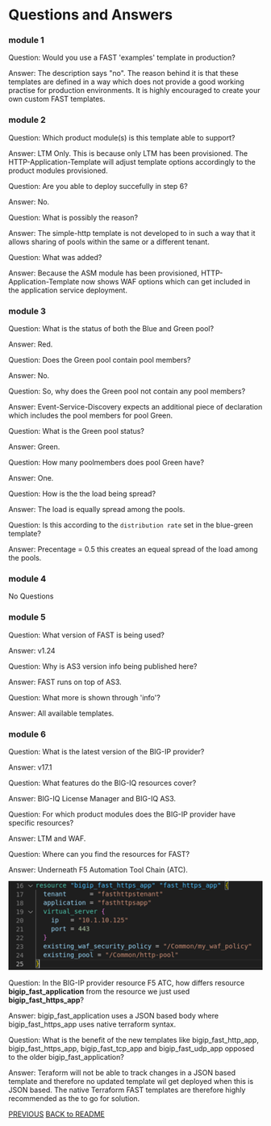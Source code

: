 # Questions and Answers

### **module 1**
Question: Would you use a FAST 'examples' template in production?

Answer: The description says "no". The reason behind it is that these templates are defined in a way which does not provide a good working practise for production environments. It is highly encouraged to create your own custom FAST templates.

### **module 2**
Question: Which product module(s) is this template able to support?

Answer: LTM Only. This is because only LTM has been provisioned. The HTTP-Application-Template will adjust template options accordingly to the product modules provisioned.

Question: Are you able to deploy succefully in step 6?

Answer: No.

Question: What is possibly the reason?

Answer: The simple-http template is not developed to in such a way that it allows sharing of pools within the same or a different tenant.

Question: What was added?

Answer: Because the ASM module has been provisioned, HTTP-Application-Template now shows WAF options which can get included in the application service deployment.

### **module 3**
Question: What is the status of both the Blue and Green pool?

Answer: Red.

Question: Does the Green pool contain pool members?

Answer: No.

Question: So, why does the Green pool not contain any pool members?

Answer: Event-Service-Discovery expects an additional piece of declaration which includes the pool members for pool Green.

Question: What is the Green pool status?

Answer: Green.

Question: How many poolmembers does pool Green have?


Answer: One.

Question: How is the the load being spread?

Answer: The load is equally spread among the pools.

Question: Is this according to the `distribution rate` set in the blue-green template?

Answer: Precentage = 0.5 this creates an equeal spread of the load among the pools.

### **module 4**
No Questions

### **module 5**
Question: What version of FAST is being used?

Answer: v1.24

Question: Why is AS3 version info being published here?

Answer: FAST runs on top of AS3.

Question: What more is shown through 'info'?

Answer: All available templates.

### **module 6**
Question: What is the latest version of the BIG-IP provider?

Answer: v17.1

Question: What features do the BIG-IQ resources cover?

Answer: BIG-IQ License Manager and BIG-IQ AS3.

Question: For which product modules does the BIG-IP provider have specific resources?

Answer: LTM and WAF.

Question: Where can you find the resources for FAST?

Answer: Underneath F5 Automation Tool Chain (ATC).

![](png/module_6/task2_p1.png)

Question: In the BIG-IP provider resource F5 ATC, how differs resource **bigip_fast_application** from the resource we just used **bigip_fast_https_app**?

Answer: bigip_fast_application uses a JSON based body where bigip_fast_https_app uses native terraform syntax.

Question: What is the benefit of the new templates like bigip_fast_http_app, bigip_fast_https_app, bigip_fast_tcp_app and bigip_fast_udp_app opposed to the older bigip_fast_application?

Answer: Teraform will not be able to track changes in a JSON based template and therefore no updated template wil get deployed when this is JSON based. The native Terraform FAST templates are therefore highly recommended as the to go for solution.

[PREVIOUS](../docs/module_6.md)      [BACK to README](../README.md)
